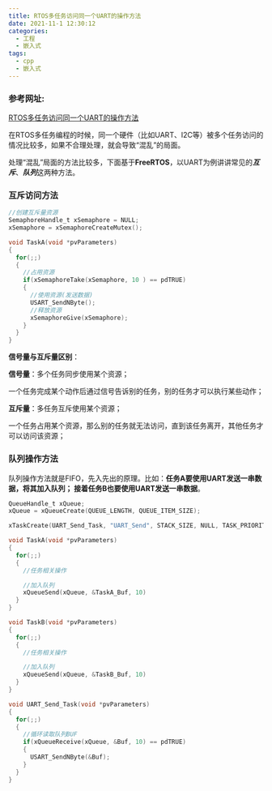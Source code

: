 ```yaml
---
title: RTOS多任务访问同一个UART的操作方法
date: 2021-11-1 12:30:12
categories:
  - 工程
  - 嵌入式
tags:
  - cpp
  - 嵌入式
---
```


### 参考网址:

[RTOS多任务访问同一个UART的操作方法](https://mp.weixin.qq.com/s/4wWhF-Pm0vC8O0Qt5eiN-Q)

在RTOS多任务编程的时候，同一个硬件（比如UART、I2C等）被多个任务访问的情况比较多，如果不合理处理，就会导致“混乱”的局面。

处理“混乱”局面的方法比较多，下面基于**FreeRTOS**，以UART为例讲讲常见的***互斥***、***队列***这两种方法。

### **互斥访问方法**

```c
//创建互斥量资源
SemaphoreHandle_t xSemaphore = NULL;
xSemaphore = xSemaphoreCreateMutex();

void TaskA(void *pvParameters)
{
  for(;;)
  {
    //占用资源
    if(xSemaphoreTake(xSemaphore, 10 ) == pdTRUE)
    {
      //使用资源(发送数据)
      USART_SendNByte();
      //释放资源
      xSemaphoreGive(xSemaphore);
    }
  }
}
```

**信号量与互斥量区别**：

**信号量**：多个任务同步使用某个资源；

一个任务完成某个动作后通过信号告诉别的任务，别的任务才可以执行某些动作；

**互斥量**：多任务互斥使用某个资源；

一个任务占用某个资源，那么别的任务就无法访问，直到该任务离开，其他任务才可以访问该资源；

### **队列操作方法**

队列操作方法就是FIFO，先入先出的原理。比如：**任务A要使用UART发送一串数据，将其加入队列； 接着任务B也要使用UART发送一串数据**。

```c
QueueHandle_t xQueue;
xQueue = xQueueCreate(QUEUE_LENGTH, QUEUE_ITEM_SIZE);

xTaskCreate(UART_Send_Task, "UART_Send", STACK_SIZE, NULL, TASK_PRIORITY, NULL);

void TaskA(void *pvParameters)
{
  for(;;)
  {
    //任务相关操作

    //加入队列
    xQueueSend(xQueue, &TaskA_Buf, 10)
  }
}

void TaskB(void *pvParameters)
{
  for(;;)
  {
    //任务相关操作

    //加入队列
    xQueueSend(xQueue, &TaskB_Buf, 10)
  }
}

void UART_Send_Task(void *pvParameters)
{
  for(;;)
  {
    //循环读取队列BUF
    if(xQueueReceive(xQueue, &Buf, 10) == pdTRUE)
    {
      USART_SendNByte(&Buf);
    }
  }
}
```

